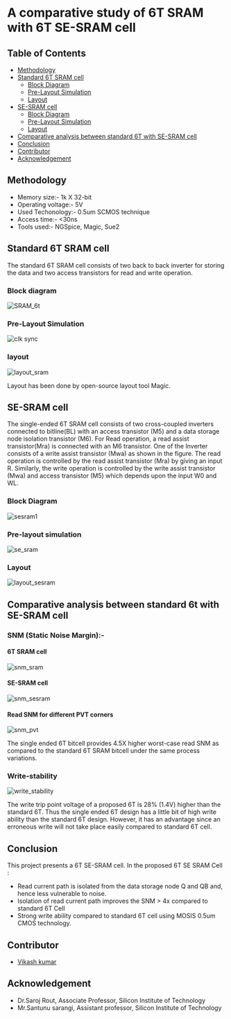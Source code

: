 # A comparative study of 6T SRAM with 6T SE-SRAM cell
## Table of Contents
  - [Methodology](https://github.com/akpatro-github/single_ended_sram#Methodology)
  - [Standard 6T SRAM cell](https://github.com/akpatro-github/single_ended_sram#Standard-6T-SRAM-cell)
    - [Block Diagram](https://github.com/akpatro-github/single_ended_sram#Block-diagram)
    - [Pre-Layout Simulation](https://github.com/akpatro-github/single_ended_sram#Pre-Layout-Simulation)
    - [Layout](https://github.com/akpatro-github/single_ended_sram#layout)
  - [SE-SRAM cell](https://github.com/akpatro-github/single_ended_sram#SE-SRAM-cell)
    - [Block Diagram](https://github.com/akpatro-github/single_ended_sram#Block-Diagram)
    - [Pre-Layout Simulation](https://github.com/akpatro-github/single_ended_sram#Pre-Layout-Simulation)
    - [Layout](https://github.com/akpatro-github/single_ended_sram#Layout)
  - [Comparative analysis between standard 6T with SE-SRAM cell](https://github.com/akpatro-github/single_ended_sram#Comparative-analysis-between-standard-6T-with-SE-SRAM-cell)
  - [Conclusion](https://github.com/akpatro-github/single_ended_sram#Conclusion)
  - [Contributor](https://github.com/akpatro-github/single_ended_sram#Contributor)
  - [Acknowledgement](https://github.com/akpatro-github/single_ended_sram#Acknowledgement)
## Methodology
  - Memory size:- 1k X 32-bit
  - Operating voltage:- 5V
  - Used Techonology:- 0.5um SCMOS technique
  - Access time:- <30ns
  - Tools used:- NGSpice, Magic, Sue2
  
## Standard 6T SRAM cell
  The standard 6T SRAM cell consists of two back to back inverter for storing the data and two access transistors for read and write operation.
### Block diagram
![SRAM_6t](https://user-images.githubusercontent.com/71965706/100325376-88df7580-2fee-11eb-82a3-139c157a41ae.png)
### Pre-Layout Simulation
![clk sync](https://user-images.githubusercontent.com/71965706/100342257-c0a4e800-3003-11eb-9f07-3659b51fae7d.png)
### layout
![layout_sram](https://user-images.githubusercontent.com/71965706/100325835-263aa980-2fef-11eb-9b65-cdb1c0ed82b0.png)
  
  Layout has been done by open-source layout tool Magic.
## SE-SRAM cell
  The single-ended 6T SRAM cell consists of two cross-coupled inverters connected to bitline(BL) with an access transistor (M5) and a data storage node isolation transistor (M6). For Read operation, a read assist transistor(Mra) is connected with an M6 transistor. One of the Inverter consists of a write assist transistor (Mwa) as shown in the figure. The read operation is controlled by the read assist transistor (Mra) by giving an input R. Similarly, the write operation is controlled by the write assist transistor (Mwa) and access transistor (M5) which depends upon the input W0 and WL.

### Block Diagram
![sesram1](https://user-images.githubusercontent.com/71965706/100325572-da880000-2fee-11eb-9ad5-2331e739a263.png)
### Pre-layout simulation
![se_sram](https://user-images.githubusercontent.com/71965706/100325658-f1c6ed80-2fee-11eb-8d35-8d41d155d7fa.png)
### Layout
![layout_sesram](https://user-images.githubusercontent.com/71965706/100325750-0acf9e80-2fef-11eb-9075-8a58d30678f1.png)
## Comparative analysis between standard 6t with SE-SRAM cell
### SNM (Static Noise Margin):-
#### 6T SRAM cell
![snm_sram](https://user-images.githubusercontent.com/71965706/100327960-f7720280-2ff1-11eb-9906-884b78d83c7d.png)
#### SE-SRAM cell
![snm_sesram](https://user-images.githubusercontent.com/71965706/100340882-d74a3f80-3001-11eb-9078-570dc2e4ee78.png)
#### Read SNM for different PVT corners
![snm_pvt](https://user-images.githubusercontent.com/71965706/100341728-f5646f80-3002-11eb-9b70-f6537c771c7c.png)

  The single ended 6T bitcell provides 4.5X higher worst-case read SNM as compared to the standard 6T SRAM bitcell under the same process variations. 
### Write-stability
![write_stability](https://user-images.githubusercontent.com/71965706/100342158-98b58480-3003-11eb-9db6-a2740956fe9d.png)

  The write trip point voltage of a proposed 6T is 28% (1.4V) higher than the standard 6T. Thus the single ended 6T design has a little bit of high write ability than the standard 6T design. However, it has an advantage since an erroneous write will not take place easily compared to standard 6T cell.

## Conclusion
  This project presents a 6T SE-SRAM cell. In the proposed 6T SE SRAM Cell : 
  - Read current path is isolated from the data storage node Q and QB and, hence less vulnerable to noise.
  - Isolation of read current path improves the SNM > 4x compared to standard 6T Cell
  - Strong write ability compared to standard 6T cell using MOSIS 0.5um CMOS technology. 

## Contributor
- [Vikash kumar](https://github.com/iamkrvikash)
## Acknowledgement
- Dr.Saroj Rout, Associate Professor, Silicon Institute of Technology
- Mr.Santunu sarangi, Assistant professor, Silicon Institute of Technology 
